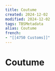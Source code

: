 ```yaml
---
title: Coutume
created: 2024-12-02
modified: 2024-12-02
tags: TBSMetadata
alias: Coutume
french:
- "[[4750 Customs]]"
---
```

# Coutume
